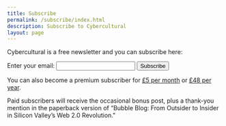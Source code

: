 ```yaml
---
title: Subscribe
permalink: /subscribe/index.html
description: Subscribe to Cybercultural
layout: page
---
```


<p>Cybercultural is a free newsletter and you can subscribe here:</p> 

<form
  action="https://buttondown.email/api/emails/embed-subscribe/ricmac"
  method="post"
  target="popupwindow"
  onsubmit="window.open('https://buttondown.email/ricmac', 'popupwindow')"
  class="embeddable-buttondown-form"
>
  <label for="bd-email">Enter your email:</label>
  <input type="email" name="email" id="bd-email" />
  
  <input type="submit" value="Subscribe" />
</form>

<p>You can also become a premium subscriber for <a href="https://buy.stripe.com/9AQeXn2eDcRk0126op">£5 per month</a> or <a href="https://buy.stripe.com/aEU6qRf1p8B46pq002">£48 per year</a>.</p> 

<p>Paid subscribers will receive the occasional bonus post, plus a thank-you mention in the paperback version of “Bubble Blog: From Outsider to Insider in Silicon Valley’s Web 2.0 Revolution."</p>
